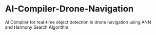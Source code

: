# AI-Compiler-Drone-Navigation
AI Compiler for real-time object detection in drone navigation using ANN and Harmony Search Algorithm.
